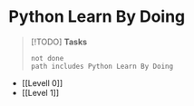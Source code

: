 # Python Learn By Doing
>[!TODO] **Tasks**
>```tasks
>not done 
>path includes Python Learn By Doing 
>```


- [[Levell 0]]
- [[Level 1]]